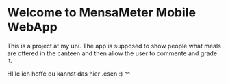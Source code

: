 # Welcome to MensaMeter Mobile WebApp
This is a project at my uni. The app is supposed to show people what meals are offered in the canteen and then allow the user to commente and grade it.





HI le ich hoffe du kannst das hier .esen :) ^^
